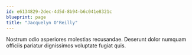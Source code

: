 ```yaml
---
id: e6134829-2dec-4d5d-8b94-b6c041e8321c
blueprint: page
title: "Jacquelyn O'Reilly"
---
```

Nostrum odio asperiores molestias recusandae. Deserunt dolor numquam officiis pariatur dignissimos voluptate fugiat quis.